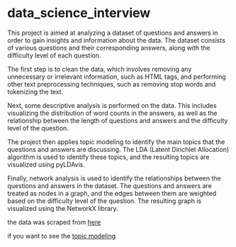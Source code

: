 # data_science_interview

This project is aimed at analyzing a dataset of questions and answers in order to gain insights and information about the data. The dataset consists of various questions and their corresponding answers, along with the difficulty level of each question.

The first step is to clean the data, which involves removing any unnecessary or irrelevant information, such as HTML tags, and performing other text preprocessing techniques, such as removing stop words and tokenizing the text.

Next, some descriptive analysis is performed on the data. This includes visualizing the distribution of word counts in the answers, as well as the relationship between the length of questions and answers and the difficulty level of the question.

The project then applies topic modeling to identify the main topics that the questions and answers are discussing. The LDA (Latent Dirichlet Allocation) algorithm is used to identify these topics, and the resulting topics are visualized using pyLDAvis.

Finally, network analysis is used to identify the relationships between the questions and answers in the dataset. The questions and answers are treated as nodes in a graph, and the edges between them are weighted based on the difficulty level of the question. The resulting graph is visualized using the NetworkX library.


the data was scraped from [here](https://github.com/alexeygrigorev/data-science-interviews)


if you want to see the [topic modeling](https://rawcdn.githack.com/h9-tect/data_science_interview/53b71a88a53cecc074cf9e397ed1e6f5f21f0c79/lda_visualization.html#topic=0&lambda=1&term=)
